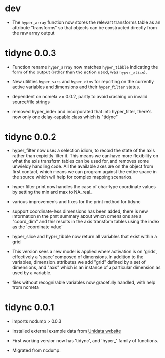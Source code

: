 # dev

* The `hyper_array` function now stores the relevant transforms table as an attribute "transforms" so that
 objects can be constructed directly from the raw array output. 

# tidync 0.0.3

* Function rename `hyper_array` now matches `hyper_tibble` indicating the form of the 
 output (rather than the action used, was `hyper_slice`). 

* New utilities `hyper_vars` and `hyper_dims` for reporting on the 
 currently active variables and dimensions and their `hyper_filter` status. 

* dependent on ncmeta >= 0.0.2, partly to avoid crashing on invalid 
 source/file strings

* removed hyper_index and incorporated that into hyper_filter, there's now 
only one delay-capable class which is "tidync"


# tidync 0.0.2

* hyper_filter now uses a selection idiom, to record the state of the axis rather than expicitly
 filter it. This means we can have more flexibility on what the axis transform tables can 
 be used for, and removes some unwieldy handling code. All the available axes are on the
 object from first contact, which means we can program against the entire space in the source
 which will help for complex mapping scenarios. 
 
* hyper filter print now handles the case of char-type coordinate values by setting the min and max to NA_real_

* various improvements and fixes for the print method for tidync

* support coordinate-less dimensions has been added, there is new information in the print summary about which dimensions are a "coord_dim" and this results in the axis transform tables using the index as the 'coordinate value' 

* hyper_slice and hyper_tibble now return all variables that exist within a grid

* This version sees a new model is applied where activation is on 'grids', effectively a 'space' composed of dimensions. In addition to the variables, dimension, attributes we add "grid" defined by a set of dimensions, and "axis" which is an instance of a particular dimension as used by a variable. 

* files without recognizable variables now gracefully handled, with help from ncmeta

# tidync 0.0.1

* imports ncdump > 0.0.3

* Installed external example data from [Unidata website](https://www.unidata.ucar.edu/software/netcdf/examples/files.html)

* First working version now has 'tidync', and 'hyper_' family of functions. 

* Migrated from ncdump. 


